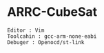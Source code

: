 # ARRC-CubeSat
    Editor : Vim  
    Toolcahin : gcc-arm-none-eabi  
    Debuger : Openocd/st-link  





